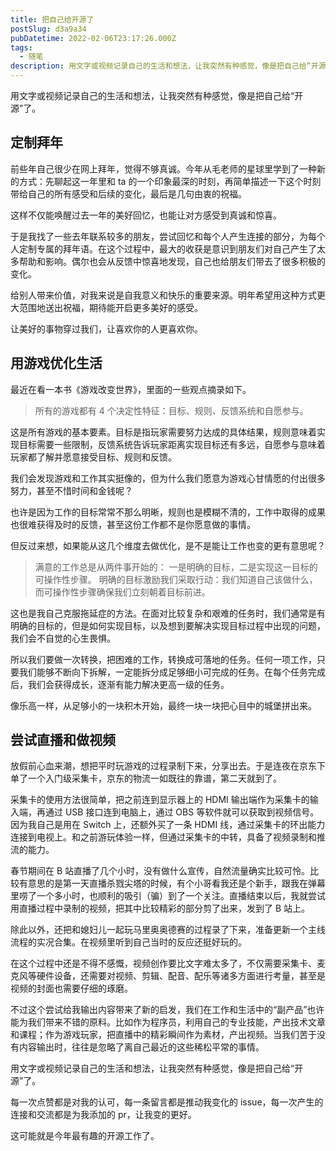 ```yaml
---
title: 把自己给开源了
postSlug: d3a9a34
pubDatetime: 2022-02-06T23:17:26.000Z
tags:
  - 随笔
description: 用文字或视频记录自己的生活和想法，让我突然有种感觉，像是把自己给“开源”了。
---
```


用文字或视频记录自己的生活和想法，让我突然有种感觉，像是把自己给“开源”了。

<!-- more -->

## 定制拜年

前些年自己很少在网上拜年，觉得不够真诚。今年从毛老师的星球里学到了一种新的方式：先聊起这一年里和 ta 的一个印象最深的时刻，再简单描述一下这个时刻带给自己的所有感受和后续的变化，最后是几句由衷的祝福。

这样不仅能唤醒过去一年的美好回忆，也能让对方感受到真诚和惊喜。

于是我找了一些去年联系较多的朋友，尝试回忆和每个人产生连接的部分，为每个人定制专属的拜年语。在这个过程中，最大的收获是意识到朋友们对自己产生了太多帮助和影响。偶尔也会从反馈中惊喜地发现，自己也给朋友们带去了很多积极的变化。

给别人带来价值，对我来说是自我意义和快乐的重要来源。明年希望用这种方式更大范围地送出祝福，期待能开启更多美好的感受。

让美好的事物穿过我们，让喜欢你的人更喜欢你。

## 用游戏优化生活

最近在看一本书《游戏改变世界》，里面的一些观点摘录如下。

> 所有的游戏都有 4 个决定性特征：目标、规则、反馈系统和自愿参与。

这是所有游戏的基本要素。目标是指玩家需要努力达成的具体结果，规则意味着实现目标需要一些限制，反馈系统告诉玩家距离实现目标还有多远，自愿参与意味着玩家都了解并愿意接受目标、规则和反馈。

我们会发现游戏和工作其实挺像的，但为什么我们愿意为游戏心甘情愿的付出很多努力，甚至不惜时间和金钱呢？

也许是因为工作的目标常常不那么明晰，规则也是模糊不清的，工作中取得的成果也很难获得及时的反馈，甚至这份工作都不是你愿意做的事情。

但反过来想，如果能从这几个维度去做优化，是不是能让工作也变的更有意思呢？

> 满意的工作总是从两件事开始的：
> 一是明确的目标，二是实现这一目标的可操作性步骤。
> 明确的目标激励我们采取行动：我们知道自己该做什么，而可操作性步骤确保我们立刻朝着目标前进。

这也是我自己克服拖延症的方法。在面对比较复杂和艰难的任务时，我们通常是有明确的目标的，但是如何实现目标，以及想到要解决实现目标过程中出现的问题，我们会不自觉的心生畏惧。

所以我们要做一次转换，把困难的工作，转换成可落地的任务。任何一项工作，只要我们能够不断向下拆解，一定能拆分成足够细小可完成的任务。在每个任务完成后，我们会获得成长，逐渐有能力解决更高一级的任务。

像乐高一样，从足够小的一块积木开始，最终一块一块把心目中的城堡拼出来。

## 尝试直播和做视频

放假前心血来潮，想把平时玩游戏的过程录制下来，分享出去。于是连夜在京东下单了一个入门级采集卡，京东的物流一如既往的靠谱，第二天就到了。

采集卡的使用方法很简单，把之前连到显示器上的 HDMI 输出端作为采集卡的输入端，再通过 USB 接口连到电脑上，通过 OBS 等软件就可以获取到视频信号。因为我自己是用在 Switch 上，还额外买了一条 HDMI 线，通过采集卡的环出能力连接到电视上。和之前游玩体验一样，但通过采集卡的中转，具备了视频录制和推流的能力。

春节期间在 B 站直播了几个小时，没有做什么宣传，自然流量确实比较可怜。比较有意思的是第一天直播杀戮尖塔的时候，有个小哥看我还是个新手，跟我在弹幕里唠了一个多小时，也顺利的吸引（骗）到了一个关注。直播结束以后，我就尝试用直播过程中录制的视频，把其中比较精彩的部分剪了出来，发到了 B 站上。

除此以外，还把和媳妇儿一起玩马里奥奥德赛的过程录了下来，准备更新一个主线流程的实况合集。在视频里听到自己当时的反应还挺好玩的。

在这个过程中还是不得不感慨，视频创作要比文字难太多了，不仅需要采集卡、麦克风等硬件设备，还需要对视频、剪辑、配音、配乐等诸多方面进行考量，甚至是视频的封面也需要仔细的琢磨。

不过这个尝试给我输出内容带来了新的启发，我们在工作和生活中的“副产品”也许能为我们带来不错的原料。比如作为程序员，利用自己的专业技能，产出技术文章和课程；作为游戏玩家，把直播中的精彩瞬间作为素材，产出视频。当我们苦于没有内容输出时，往往是忽略了离自己最近的这些稀松平常的事情。

用文字或视频记录自己的生活和想法，让我突然有种感觉，像是把自己给“开源”了。

每一次点赞都是对我的认可，每一条留言都是推动我变化的 issue，每一次产生的连接和交流都是为我添加的 pr，让我变的更好。

这可能就是今年最有趣的开源工作了。
